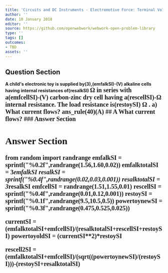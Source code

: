 ```yaml
---
title: 'Circuits and DC Instruments - Electromotive Force: Terminal Voltage'
author: ''
date: 10 January 2018
editor: ''
source: https://github.com/openwebwork/webwork-open-problem-library
type: ''
tags: []
outcomes:
- TBD
assets: ''
---
```


## Question Section 

<b>
A child's electronic toy is supplied by(3),(emfalkSI)-(V) alkaline cells having internal resistances of(resalkSI) <span style="font-family: 'Times'; font-size: 20px";>&Omega;<span> in series with a(emfcellSI)-(V) carbon-zinc dry cell having a(rescellSI)-<span style="font-family: 'Times'; font-size: 20px";>&Omega;<span> internal resistance. The load resistance is(restoySI) <span style="font-family: 'Times'; font-size: 20px";>&Omega;<span> .
a) What current flows?
ans_rule(40)(A)
## A
What current flows?
### Answer Section


## Answer Section

from random import randrange
emfalkSI = sprintf("%0.2f",randrange(1.56,1.60,0.02))
emfalktotalSI = 3*emfalkSI
resalkSI = sprintf("%0.4f",randrange(0.02,0.03,0.001))
resalktotalSI = 3*resalkSI
emfcellSI = randrange(1.51,1.55,0.01)
rescellSI = sprintf("%0.4f",randrange(0.01,0.12,0.001))
restoySI =  sprintf("%0.1f",randrange(9.5,10.5,0.5))
powertoynewSI = sprintf("%0.3f",randrange(0.475,0.525,0.025))

currentSI = (emfalktotalSI+emfcellSI)/(resalktotalSI+rescellSI+restoySI)
powertoyoldSI = (currentSI**2)*restoySI

rescell2SI = (emfalktotalSI+emfcellSI)/(sqrt((powertoynewSI)/(restoySI)))-(restoySI+resalktotalSI)